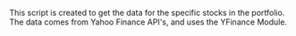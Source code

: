 This script is created to get the data for the specific stocks in the portfolio. The data comes from Yahoo Finance API's, and uses the YFinance Module.
